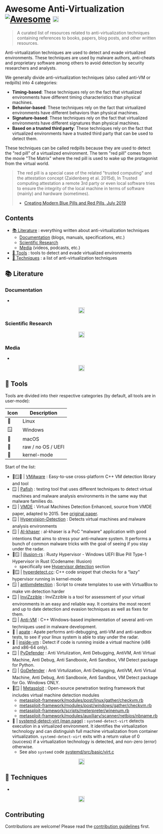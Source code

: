 # Awesome Anti-Virtualization [![Awesome](https://awesome.re/badge.svg)](https://awesome.re) <a href="https://x.com/intent/post?text=Awesome Anti Virtualization - A curated list of awesome resources related to anti virtualization techniques.%0D%0Ahttps://github.com/standard3/awesome-anti-virtualization%0D%0A&hashtags=awesomelists%2Cantivm%2Cantivmdetection%2Cantivirtualization%2Ccybersecurity%2Cinfosec"><img src="https://img.shields.io/badge/Tweet--lightgrey?logo=x&style=social" alt="Tweet" height="20"/></a>

> A curated list of resources related to anti-virtualization techniques containing references to books, papers, blog posts, and other written resources.

Anti-virtualization techniques are used to detect and evade virtualized environments. These techniques are used by malware authors, anti-cheats and proprietary software among others to avoid detection by security researchers and analysts.

We generally divide anti-virtualization techniques (also called anti-VM or redpills) into 4 categories:

- **Timing-based**: These techniques rely on the fact that virtualized environments have different timing characteristics than physical machines.
- **Behavior-based**: These techniques rely on the fact that virtualized environments have different behaviors than physical machines.
- **Signature-based**: These techniques rely on the fact that virtualized environments have different signatures than physical machines.
- **Based on a trusted third party**: These techniques rely on the fact that virtualized environments have a trusted third party that can be used to detect them.

These techniques can be called redpills because they are used to detect the "red pill" of a virtualized environment. The term "red pill" comes from the movie "The Matrix" where the red pill is used to wake up the protagonist from the virtual world.

> The red pill is a special case of the related "trusted computing" and the attestation concept (Zaidenberg et al. 2015d), In Trusted computing attestation a remote 3rd party or even local software tries to ensure the integrity of the local machine in terms of software (mainly) and hardware (sometimes).
>
> - [Creating Modern Blue Pills and Red Pills, July 2019](https://www.researchgate.net/publication/334988761_Creating_Modern_Blue_Pills_and_Red_Pills)

## Contents

- [:books: Literature](#books-literature) : everything written about anti-virtualization techniques
  - [Documentation](#documentation) (blogs, manuals, specifications, etc.)
  - [Scientific Research](#scientific-research)
  - [Media](#media) (videos, podcasts, etc.)
- [:wrench: Tools](#wrench-tools) : tools to detect and evade virtualized environments
- [:jigsaw: Techniques](#jigsaw-techniques) : a list of anti-virtualization techniques

## :books: Literature

### Documentation

-

<p align="center"><a href="#contents"><img src="https://img.shields.io/badge/Back%20to%20top--lightgrey?style=social" alt="Back to top" height="20"/></a></p>

### Scientific Research

<p align="center"><a href="#contents"><img src="https://img.shields.io/badge/Back%20to%20top--lightgrey?style=social" alt="Back to top" height="20"/></a></p>

### Media

-

<p align="center"><a href="#contents"><img src="https://img.shields.io/badge/Back%20to%20top--lightgrey?style=social" alt="Back to top" height="20"/></a></p>

## :wrench: Tools

Tools are divided into their respective categories (by default, all tools are in user-mode):

| Icon | Description |
| --- | --- |
| 🐧 | Linux |
| 🪟 | Windows |
| 🍏 | macOS |
| 💽 | raw / no OS / UEFI |
| 🚀 | kernel-mode |

Start of the list:

- 🐧🪟🍏 | [VMAware](https://github.com/kernelwernel/VMAware) : Easy-to-use cross-platform C++ VM detection library and tool
- 🪟 | [Pafish](https://github.com/a0rtega/pafish) : testing tool that uses different techniques to detect virtual machines and malware analysis environments in the same way that malware families do.
- 🪟 | [VMDE](https://github.com/hfiref0x/VMDE) : Virtual Machines Detection Enhanced, source from VMDE paper, adapted to 2015. See [original paper](https://github.com/hfiref0x/VMDE/blob/master/bin/vmde.pdf).
- 🪟 | [Hypervision-Detection](https://github.com/void-stack/Hypervisor-Detection) : Detects virtual machines and malware analysis environments
- 🪟 | [Al-khaser](https://github.com/ayoubfaouzi/al-khaser) : al-khaser is a PoC "malware" application with good intentions that aims to stress your anti-malware system. It performs a bunch of common malware tricks with the goal of seeing if you stay under the radar.
- 💽🪟 | [illusion-rs](https://github.com/memN0ps/illusion-rs) : Rusty Hypervisor - Windows UEFI Blue Pill Type-1 Hypervisor in Rust (Codename: Illusion)
  - specifically see [Hypervisor detection](https://github.com/memN0ps/illusion-rs?tab=readme-ov-file#hypervisor-detection) section
- 🚀🪟 | [hyperdetect.cc](https://gist.github.com/drew-gpf/d31840bebbbb1ff1d112a6f46e162c05): C++ code snippet that checks for a “lazy” hypervisor running in kernel-mode
- 🪟 | [antivmdetection](https://github.com/nsmfoo/antivmdetection) : Script to create templates to use with VirtualBox to make vm detection harder
- 🪟 | [InviZzzible](https://github.com/CheckPointSW/InviZzzible) : InviZzzible is a tool for assessment of your virtual environments in an easy and reliable way. It contains the most recent and up to date detection and evasion techniques as well as fixes for them.
- 🪟 | [Anti-VM](https://github.com/Print3M/Anti-VM) : C++ Windows-based implementation of several anti-vm techniques used in malware development.
- 🐧 | [apate](https://github.com/vim951/apate) : Apate performs anti-debugging, anti-VM and anti-sandbox tests, to see if your linux system is able to stay under the radar.
- 🐧 | [inside-vm](https://github.com/PicoJr/inside-vm) : Detect if code is running inside a virtual machine (x86 and x86-64 only).
- 🪟 | [PyDefender](https://github.com/EvilBytecode/PyDefender/tree/main) : Anti Virtulization, Anti Debugging, AntiVM, Anti Virtual Machine, Anti Debug, Anti Sandboxie, Anti Sandbox, VM Detect package for Python.
- 🪟 | [GoDefender](https://github.com/EvilBytecode/GoDefender/) : Anti Virtulization, Anti Debugging, AntiVM, Anti Virtual Machine, Anti Debug, Anti Sandboxie, Anti Sandbox, VM Detect package for Go. Windows ONLY.
- 🐧🪟 | [Metasploit](https://www.metasploit.com/) : Open-source penetration testing framework that includes virtual machine detection modules
  - [metasploit-framework/modules/post/linux/gather/checkvm.rb](https://github.com/rapid7/metasploit-framework/blob/master/modules/post/linux/gather/checkvm.rb)
  - [metasploit-framework/modules/post/windows/gather/checkvm.rb](https://github.com/rapid7/metasploit-framework/blob/master/modules/post/windows/gather/checkvm.rb)
  - [metasploit-framework/scripts/meterpreter/winenum.rb](https://github.com/rapid7/metasploit-framework/blob/master/scripts/meterpreter/winenum.rb#L182)
  - [metasploit-framework/modules/auxiliary/scanner/netbios/nbname.rb](https://github.com/rapid7/metasploit-framework/blob/master/modules/auxiliary/scanner/netbios/nbname.rb#L92)
- 🐧 | [systemd-detect-virt (man page)](https://www.freedesktop.org/software/systemd/man/latest/systemd-detect-virt.html) : `systemd-detect-virt` detects execution in a virtualized environment. It identifies the virtualization technology and can distinguish full machine virtualization from container virtualization. `systemd-detect-virt` exits with a return value of 0 (success) if a virtualization technology is detected, and non-zero (error) otherwise.
  - See also `systemd` code [systemd/src/basic/virt.c](https://github.com/systemd/systemd/blob/main/src/basic/virt.c#L24)

<p align="center"><a href="#contents"><img src="https://img.shields.io/badge/Back%20to%20top--lightgrey?style=social" alt="Back to top" height="20"/></a></p>

## :jigsaw: Techniques

-

<p align="center"><a href="#contents"><img src="https://img.shields.io/badge/Back%20to%20top--lightgrey?style=social" alt="Back to top" height="20"/></a></p>

## Contributing

Contributions are welcome! Please read the [contribution guidelines](CONTRIBUTING.md) first.
